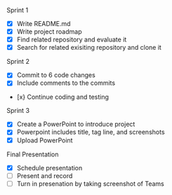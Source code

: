 Sprint 1 
- [x] Write README.md 
- [x] Write project roadmap
- [x] Find related repository and evaluate it
- [x] Search for related exisiting repository and clone it 

Sprint 2
- [x] Commit to 6 code changes
- [x] Include comments to the commits 
- [x} Continue coding and testing

Sprint 3
- [x] Create a PowerPoint to introduce project
- [x] Powerpoint includes title, tag line, and screenshots
- [x] Upload PowerPoint

Final Presentation
- [x] Schedule presentation
- [ ] Present and record
- [ ] Turn in presenation by taking screenshot of Teams 
